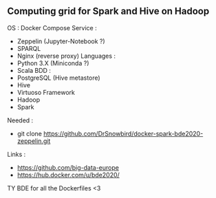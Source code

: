 ## Computing grid for Spark and Hive on Hadoop
OS : Docker Compose
Service :
  - Zeppelin (Jupyter-Notebook ?)
  - SPARQL
  - Nginx (reverse proxy)
Languages :
  - Python 3.X (Miniconda ?)
  - Scala
BDD :
  - PostgreSQL (Hive metastore)
  - Hive
  - Virtuoso 
Framework
  - Hadoop
  - Spark

Needed :
  - git clone https://github.com/DrSnowbird/docker-spark-bde2020-zeppelin.git

Links :
  - https://github.com/big-data-europe
  - https://hub.docker.com/u/bde2020/

TY BDE for all the Dockerfiles <3
